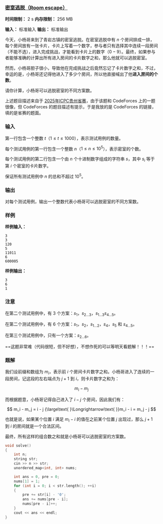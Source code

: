### [密室逃脱（Room escape）](https://codeforces.com/problemset/problem/1398/C)

**时间限制：** 2 s
**内存限制：** 256 MB

**输入：** 标准输入
**输出：** 标准输出



今天，小杨哥来到了青岩古镇的密室逃脱。在密室逃脱中有 $n$ 个房间排成一排，每个房间放有一张卡片，卡片上写着一个数字，参与者只有选择其中连续一段房间（不能不选），进入完成挑战，才能看到卡片上的数字（$0-9$）。最终，如果参与者能够准确的计算出所有进入房间的卡片数字之和，那么他就可以逃脱密室。

然而，小杨哥胆子很小，导致他在完成挑战之后竟然忘记了卡片数字之和，不过，幸运的是，小杨哥还记得他进入了多少个房间，所以他直接喊出了他**进入房间的个数**。 

请你计算，小杨哥可以逃脱密室的不同方案数。

上述题目描述来自于 [2025年ICPC贵州省赛](https://codeforces.com/contestInvitation/09f6ea8e6f4ea5b80a8c4eade945ba4a91769177)，由于该题和 CodeForces 上的一题很像，但 CodeForces 的题目描述有提示，于是我放的是 CodeForces 的链接，填的是省赛的题面。







### 输入

第一行包含一个整数 $t$（$1 \le t \le 1000$），表示测试用例的数量。

每个测试用例的第一行包含一个整数 $n$（$1 \le n \le 10^5$），表示密室的个数。

每个测试用例的第二行包含一个由 $n$ 个十进制数字组成的字符串 $s$，其中 $s_i$ 等于第 $i$ 个密室的卡片数字。

保证所有测试用例中 $n$ 的总和不超过 $10^5$。





### 输出

对每个测试用例，输出一个整数代表小杨哥可以逃脱密室的不同方案数。

 



### 样例

**样例输入：**

```
3
3
120
5
11011
6
600005
```



**样例输出：**

```
3
6
1
```





### 注意

在第二个测试用例中，有 $3$ 个方案：$s_1$，$s_{2 \dots 3}$，$s_{1 \dots 3}$$s_{4 \dots 5}$。

在第二个测试用例中，有 $6$ 个方案：$s_1$，$s_2$，$s_{1 \dots 2}$，$s_4$，$s_5$ 和 $s_{4 \dots 5}$。

在第三个测试用例中，只有一个方案：$s_{2 \dots 6}$。

==这题非常难（代码很短，但不好想），不想作死的可以等明天看题解！！！==





### 题解

我们设前缀和数组为 $m_i$，表示前 $i$ 个房间卡片数字之和。小杨哥进入了连续的一段房间，记这段的左右端点为 $j+1$ 到 $i$，则卡片数字之和为：

$$
m_i - m_j
$$

而根据题意，小杨哥记得自己进入了 $i - j$ 个房间，因此我们有：

$$
m_i - m_j = i - j {\large\text{ }\Longrightarrow\text{ }}m_i - i = m_j - j
$$

也就是说，如果某个位置 $i$ 满足 $m_i - i$ 的值在之前某个位置 $j$ 出现过，那么 $j+1$ 到 $i$ 的房间就是一个合法区间。

最终，所有这样的组合数之和就是小杨哥可以逃脱密室的方案数。



```cpp
void solve()
{
	int n;
	string str;
	cin >> n >> str;
	unordered_map<int, int> nums;

	int ans = 0, pre = 0;
	nums[1] = 1;
	for (int i = 0; i < str.length(); ++i)
	{
		pre += str[i] - '0';
		ans += nums[pre - i];
		nums[pre - i]++;
	}
	cout << ans << endl;
}
```